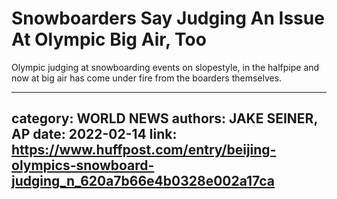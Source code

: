 # Snowboarders Say Judging An Issue At Olympic Big Air, Too

Olympic judging at snowboarding events on slopestyle, in the halfpipe and now at big air has come under fire from the boarders themselves.

---
category: WORLD NEWS
authors: JAKE SEINER, AP
date: 2022-02-14
link: https://www.huffpost.com/entry/beijing-olympics-snowboard-judging_n_620a7b66e4b0328e002a17ca
---
